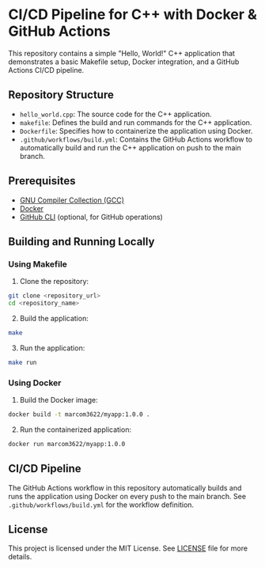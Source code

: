 # CI/CD Pipeline for C++ with Docker & GitHub Actions

This repository contains a simple "Hello, World!" C++ application that demonstrates a basic Makefile setup, Docker integration, and a GitHub Actions CI/CD pipeline.

## Repository Structure

- `hello_world.cpp`: The source code for the C++ application.
- `makefile`: Defines the build and run commands for the C++ application.
- `Dockerfile`: Specifies how to containerize the application using Docker.
- `.github/workflows/build.yml`: Contains the GitHub Actions workflow to automatically build and run the C++ application on push to the main branch.

## Prerequisites

- [GNU Compiler Collection (GCC)](https://gcc.gnu.org/)
- [Docker](https://www.docker.com/)
- [GitHub CLI](https://cli.github.com/) (optional, for GitHub operations)

## Building and Running Locally

### Using Makefile

1. Clone the repository:

```bash
git clone <repository_url>
cd <repository_name>
```

2. Build the application:

```bash
make
```

3. Run the application:

```bash
make run
```

### Using Docker

1. Build the Docker image:

```bash
docker build -t marcom3622/myapp:1.0.0 .
```

2. Run the containerized application:

```bash
docker run marcom3622/myapp:1.0.0
```

## CI/CD Pipeline

The GitHub Actions workflow in this repository automatically builds and runs the application using Docker on every push to the main branch. See `.github/workflows/build.yml` for the workflow definition.

## License

This project is licensed under the MIT License. See [LICENSE](LICENSE) file for more details.
